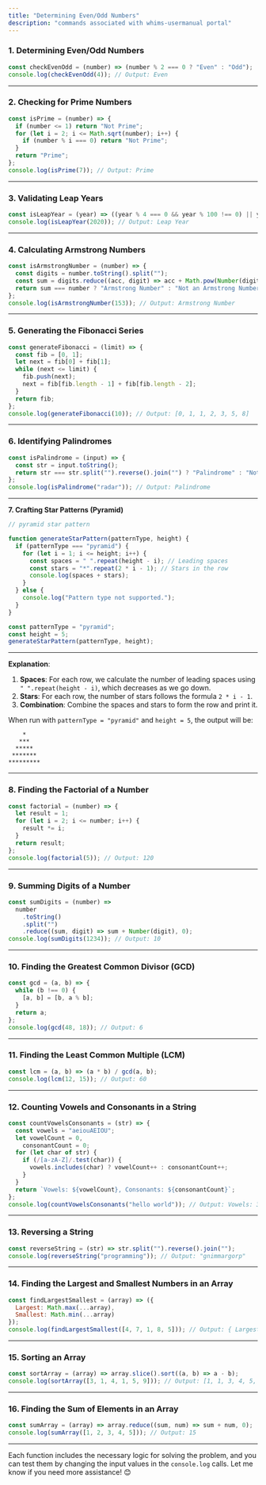 ```yaml
---
title: "Determining Even/Odd Numbers"
description: "commands associated with whims-usermanual portal"
---
```


### 1. **Determining Even/Odd Numbers**

```javascript
const checkEvenOdd = (number) => (number % 2 === 0 ? "Even" : "Odd");
console.log(checkEvenOdd(4)); // Output: Even
```

---

### 2. **Checking for Prime Numbers**

```javascript
const isPrime = (number) => {
  if (number <= 1) return "Not Prime";
  for (let i = 2; i <= Math.sqrt(number); i++) {
    if (number % i === 0) return "Not Prime";
  }
  return "Prime";
};
console.log(isPrime(7)); // Output: Prime
```

---

### 3. **Validating Leap Years**

```javascript
const isLeapYear = (year) => ((year % 4 === 0 && year % 100 !== 0) || year % 400 === 0 ? "Leap Year" : "Not a Leap Year");
console.log(isLeapYear(2020)); // Output: Leap Year
```

---

### 4. **Calculating Armstrong Numbers**

```javascript
const isArmstrongNumber = (number) => {
  const digits = number.toString().split("");
  const sum = digits.reduce((acc, digit) => acc + Math.pow(Number(digit), digits.length), 0);
  return sum === number ? "Armstrong Number" : "Not an Armstrong Number";
};
console.log(isArmstrongNumber(153)); // Output: Armstrong Number
```

---

### 5. **Generating the Fibonacci Series**

```javascript
const generateFibonacci = (limit) => {
  const fib = [0, 1];
  let next = fib[0] + fib[1];
  while (next <= limit) {
    fib.push(next);
    next = fib[fib.length - 1] + fib[fib.length - 2];
  }
  return fib;
};
console.log(generateFibonacci(10)); // Output: [0, 1, 1, 2, 3, 5, 8]
```

---

### 6. **Identifying Palindromes**

```javascript
const isPalindrome = (input) => {
  const str = input.toString();
  return str === str.split("").reverse().join("") ? "Palindrome" : "Not a Palindrome";
};
console.log(isPalindrome("radar")); // Output: Palindrome
```

---

**7. Crafting Star Patterns (Pyramid)**

```javascript
// pyramid star pattern

function generateStarPattern(patternType, height) {
  if (patternType === "pyramid") {
    for (let i = 1; i <= height; i++) {
      const spaces = " ".repeat(height - i); // Leading spaces
      const stars = "*".repeat(2 * i - 1); // Stars in the row
      console.log(spaces + stars);
    }
  } else {
    console.log("Pattern type not supported.");
  }
}

const patternType = "pyramid";
const height = 5;
generateStarPattern(patternType, height);
```

---

**Explanation**:

1. **Spaces**: For each row, we calculate the number of leading spaces using `" ".repeat(height - i)`, which decreases as we go down.
2. **Stars**: For each row, the number of stars follows the formula `2 * i - 1`.
3. **Combination**: Combine the spaces and stars to form the row and print it.

When run with `patternType = "pyramid"` and `height = 5`, the output will be:

```
    *
   ***
  *****
 *******
*********
```

---

### 8. **Finding the Factorial of a Number**

```javascript
const factorial = (number) => {
  let result = 1;
  for (let i = 2; i <= number; i++) {
    result *= i;
  }
  return result;
};
console.log(factorial(5)); // Output: 120
```

---

### 9. **Summing Digits of a Number**

```javascript
const sumDigits = (number) =>
  number
    .toString()
    .split("")
    .reduce((sum, digit) => sum + Number(digit), 0);
console.log(sumDigits(1234)); // Output: 10
```

---

### 10. **Finding the Greatest Common Divisor (GCD)**

```javascript
const gcd = (a, b) => {
  while (b !== 0) {
    [a, b] = [b, a % b];
  }
  return a;
};
console.log(gcd(48, 18)); // Output: 6
```

---

### 11. **Finding the Least Common Multiple (LCM)**

```javascript
const lcm = (a, b) => (a * b) / gcd(a, b);
console.log(lcm(12, 15)); // Output: 60
```

---

### 12. **Counting Vowels and Consonants in a String**

```javascript
const countVowelsConsonants = (str) => {
  const vowels = "aeiouAEIOU";
  let vowelCount = 0,
    consonantCount = 0;
  for (let char of str) {
    if (/[a-zA-Z]/.test(char)) {
      vowels.includes(char) ? vowelCount++ : consonantCount++;
    }
  }
  return `Vowels: ${vowelCount}, Consonants: ${consonantCount}`;
};
console.log(countVowelsConsonants("hello world")); // Output: Vowels: 3, Consonants: 7
```

---

### 13. **Reversing a String**

```javascript
const reverseString = (str) => str.split("").reverse().join("");
console.log(reverseString("programming")); // Output: "gnimmargorp"
```

---

### 14. **Finding the Largest and Smallest Numbers in an Array**

```javascript
const findLargestSmallest = (array) => ({
  Largest: Math.max(...array),
  Smallest: Math.min(...array)
});
console.log(findLargestSmallest([4, 7, 1, 8, 5])); // Output: { Largest: 8, Smallest: 1 }
```

---

### 15. **Sorting an Array**

```javascript
const sortArray = (array) => array.slice().sort((a, b) => a - b);
console.log(sortArray([3, 1, 4, 1, 5, 9])); // Output: [1, 1, 3, 4, 5, 9]
```

---

### 16. **Finding the Sum of Elements in an Array**

```javascript
const sumArray = (array) => array.reduce((sum, num) => sum + num, 0);
console.log(sumArray([1, 2, 3, 4, 5])); // Output: 15
```

---

Each function includes the necessary logic for solving the problem, and you can test them by changing the input values in the `console.log` calls. Let me know if you need more assistance! 😊
